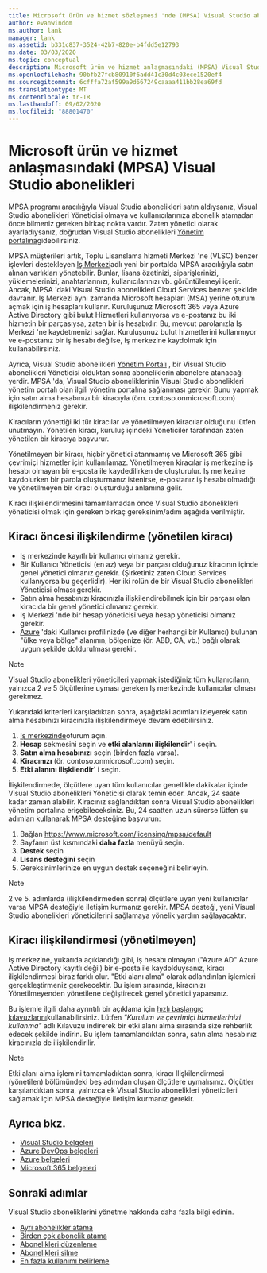 ```yaml
---
title: Microsoft ürün ve hizmet sözleşmesi 'nde (MPSA) Visual Studio abonelikleri | Microsoft Docs
author: evanwindom
ms.author: lank
manager: lank
ms.assetid: b331c837-3524-42b7-820e-b4fdd5e12793
ms.date: 03/03/2020
ms.topic: conceptual
description: Microsoft ürün ve hizmet anlaşmasındaki (MPSA) Visual Studio abonelikleri
ms.openlocfilehash: 90bfb27fcb80910f6add41c30d4c03ece1520ef4
ms.sourcegitcommit: 6cfffa72af599a9d667249caaaa411bb28ea69fd
ms.translationtype: MT
ms.contentlocale: tr-TR
ms.lasthandoff: 09/02/2020
ms.locfileid: "88801470"
---
```

# <a name="visual-studio-subscriptions-in-a-microsoft-products-and-services-agreement-mpsa"></a>Microsoft ürün ve hizmet anlaşmasındaki (MPSA) Visual Studio abonelikleri
MPSA programı aracılığıyla Visual Studio abonelikleri satın aldıysanız, Visual Studio abonelikleri Yöneticisi olmaya ve kullanıcılarınıza abonelik atamadan önce bilmeniz gereken birkaç nokta vardır. Zaten yönetici olarak ayarladıysanız, doğrudan Visual Studio abonelikleri [Yönetim portalına](https://manage.visualstudio.com/)gidebilirsiniz.

MPSA müşterileri artık, Toplu Lisanslama hizmeti Merkezi 'ne (VLSC) benzer işlevleri destekleyen [Iş Merkezi](https://businessaccount.microsoft.com/Customer)adlı yeni bir portalda MPSA aracılığıyla satın alınan varlıkları yönetebilir. Bunlar, lisans özetinizi, siparişlerinizi, yüklemelerinizi, anahtarlarınızı, kullanıcılarınızı vb. görüntülemeyi içerir. Ancak, MPSA 'daki Visual Studio abonelikleri Cloud Services benzer şekilde davranır. Iş Merkezi aynı zamanda Microsoft hesapları (MSA) yerine oturum açmak için iş hesapları kullanır. Kuruluşunuz Microsoft 365 veya Azure Active Directory gibi bulut Hizmetleri kullanıyorsa ve e-postanız bu iki hizmetin bir parçasıysa, zaten bir iş hesabıdır. Bu, mevcut parolanızla Iş Merkezi 'ne kaydetmenizi sağlar. Kuruluşunuz bulut hizmetlerini kullanmıyor ve e-postanız bir iş hesabı değilse, Iş merkezine kaydolmak için kullanabilirsiniz.

Ayrıca, Visual Studio abonelikleri [Yönetim Portalı](https://manage.visualstudio.com/) , bir Visual Studio abonelikleri Yöneticisi olduktan sonra aboneliklerin abonelere atanacağı yerdir. MPSA 'da, Visual Studio aboneliklerinin Visual Studio abonelikleri yönetim portalı olan ilgili yönetim portalına sağlanması gerekir. Bunu yapmak için satın alma hesabınızı bir kiracıyla (örn. contoso.onmicrosoft.com) ilişkilendirmeniz gerekir.

Kiracıların yönettiği iki tür kiracılar ve yönetilmeyen kiracılar olduğunu lütfen unutmayın. Yönetilen kiracı, kuruluş içindeki Yöneticiler tarafından zaten yönetilen bir kiracıya başvurur.

Yönetilmeyen bir kiracı, hiçbir yönetici atanmamış ve Microsoft 365 gibi çevrimiçi hizmetler için kullanılamaz. Yönetilmeyen kiracılar iş merkezine iş hesabı olmayan bir e-posta ile kaydedilirken de oluşturulur. Iş merkezine kaydolurken bir parola oluşturmanız istenirse, e-postanız iş hesabı olmadığı ve yönetilmeyen bir kiracı oluşturduğu anlamına gelir.

Kiracı ilişkilendirmesini tamamlamadan önce Visual Studio abonelikleri yöneticisi olmak için gereken birkaç gereksinim/adım aşağıda verilmiştir.

## <a name="pre-tenant-association-managed-tenant"></a>Kiracı öncesi ilişkilendirme (yönetilen kiracı)
- Iş merkezinde kayıtlı bir kullanıcı olmanız gerekir.
- Bir Kullanıcı Yöneticisi (en az) veya bir parçası olduğunuz kiracının içinde genel yönetici olmanız gerekir. (Şirketiniz zaten Cloud Services kullanıyorsa bu geçerlidir). Her iki rolün de bir Visual Studio abonelikleri Yöneticisi olması gerekir.
- Satın alma hesabınızı kiracınızla ilişkilendirebilmek için bir parçası olan kiracıda bir genel yönetici olmanız gerekir.
- Iş Merkezi 'nde bir hesap yöneticisi veya hesap yöneticisi olmanız gerekir.
- [Azure](https://portal.azure.com/) 'daki Kullanıcı profilinizde (ve diğer herhangi bir Kullanıcı) bulunan "ülke veya bölge" alanının, bölgenize (ör. ABD, CA, vb.) bağlı olarak uygun şekilde doldurulması gerekir. 

> [!NOTE]
> Visual Studio abonelikleri yöneticileri yapmak istediğiniz tüm kullanıcıların, yalnızca 2 ve 5 ölçütlerine uyması gereken Iş merkezinde kullanıcılar olması gerekmez.

Yukarıdaki kriterleri karşıladıktan sonra, aşağıdaki adımları izleyerek satın alma hesabınızı kiracınızla ilişkilendirmeye devam edebilirsiniz.
1. [Iş merkezinde](https://businessaccount.microsoft.com/Customer)oturum açın.
2. **Hesap** sekmesini seçin ve **etki alanlarını ilişkilendir**' i seçin.
3. **Satın alma hesabınızı** seçin (birden fazla varsa).
4. **Kiracınızı** (ör. contoso.onmicrosoft.com) seçin.
5. **Etki alanını ilişkilendir**' i seçin.

İlişkilendirmede, ölçütlere uyan tüm kullanıcılar genellikle dakikalar içinde Visual Studio abonelikleri Yöneticisi olarak temin eder. Ancak, 24 saate kadar zaman alabilir. Kiracınız sağlandıktan sonra Visual Studio abonelikleri yönetim portalına erişebileceksiniz. Bu, 24 saatten uzun sürerse lütfen şu adımları kullanarak MPSA desteğine başvurun:
1. Bağlan <https://www.microsoft.com/licensing/mpsa/default>
2. Sayfanın üst kısmındaki **daha fazla** menüyü seçin. 
3. **Destek** seçin
4. **Lisans desteğini** seçin
5. Gereksinimlerinize en uygun destek seçeneğini belirleyin. 

> [!NOTE]
> 2 ve 5. adımlarda (ilişkilendirmeden sonra) ölçütlere uyan yeni kullanıcılar varsa MPSA desteğiyle iletişim kurmanız gerekir. MPSA desteği, yeni Visual Studio abonelikleri yöneticilerini sağlamaya yönelik yardım sağlayacaktır.

## <a name="tenant-association-unmanaged"></a>Kiracı ilişkilendirmesi (yönetilmeyen)
Iş merkezine, yukarıda açıklandığı gibi, iş hesabı olmayan ("Azure AD" Azure Active Directory kayıtlı değil) bir e-posta ile kaydolduysanız, kiracı ilişkilendirmesi biraz farklı olur. "Etki alanı alma" olarak adlandırılan işlemleri gerçekleştirmeniz gerekecektir. Bu işlem sırasında, kiracınızı Yönetilmeyenden yönetilene değiştirecek genel yönetici yaparsınız.

Bu işlemle ilgili daha ayrıntılı bir açıklama için [hızlı başlangıç kılavuzlarını](https://www.microsoft.com/Licensing/existing-customer/business-center-training-and-resources.aspx)kullanabilirsiniz. Lütfen *"Kurulum ve çevrimiçi hizmetlerinizi kullanma"* adlı Kılavuzu indirerek bir etki alanı alma sırasında size rehberlik edecek şekilde indirin. Bu işlem tamamlandıktan sonra, satın alma hesabınız kiracınızla de ilişkilendirilir.

> [!NOTE]
> Etki alanı alma işlemini tamamladıktan sonra, kiracı Ilişkilendirmesi (yönetilen) bölümündeki beş adımdan oluşan ölçütlere uymalısınız. Ölçütler karşılandıktan sonra, yalnızca ek Visual Studio abonelikleri yöneticileri sağlamak için MPSA desteğiyle iletişim kurmanız gerekir.

## <a name="see-also"></a>Ayrıca bkz.
- [Visual Studio belgeleri](https://docs.microsoft.com/visualstudio/)
- [Azure DevOps belgeleri](https://docs.microsoft.com/azure/devops/)
- [Azure belgeleri](https://docs.microsoft.com/azure/)
- [Microsoft 365 belgeleri](https://docs.microsoft.com/microsoft-365/)

## <a name="next-steps"></a>Sonraki adımlar
Visual Studio aboneliklerini yönetme hakkında daha fazla bilgi edinin.
- [Ayrı abonelikler atama](assign-license.md)
- [Birden çok abonelik atama](assign-license-bulk.md)
- [Abonelikleri düzenleme](edit-license.md)
- [Abonelikleri silme](delete-license.md)
- [En fazla kullanımı belirleme](maximum-usage.md)

